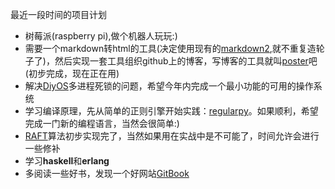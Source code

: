 <!--{layout:default title:计划}-->
最近一段时间的项目计划

* 树莓派(raspberry pi),做个机器人玩玩:)
* 需要一个markdown转html的工具(决定使用现有的[markdown2](https://github.com/trentm/python-markdown2),就不重复造轮子了)，然后实现一套工具组织github上的博客，写博客的工具就叫[poster](https://github.com/aducode/poster)吧(初步完成，现在正在用)
* 解决[DiyOS](https://github.com/aducode/DiyOS)多进程死锁的问题，希望今年内完成一个最小功能的可用的操作系统
* 学习编译原理，先从简单的正则引擎开始实践：[regularpy](https://github.com/aducode/regularpy)。如果顺利，希望完成一门新的编程语言，当然会很简单:)
* [RAFT](https://github.com/aducode/simple-raft-py)算法初步实现完了，当然如果用在实战中是不可能了，时间允许会进行一些修补
* 学习**haskell**和**erlang**
* 多阅读一些好书，发现一个好网站[GitBook](https://www.gitbook.com/)
